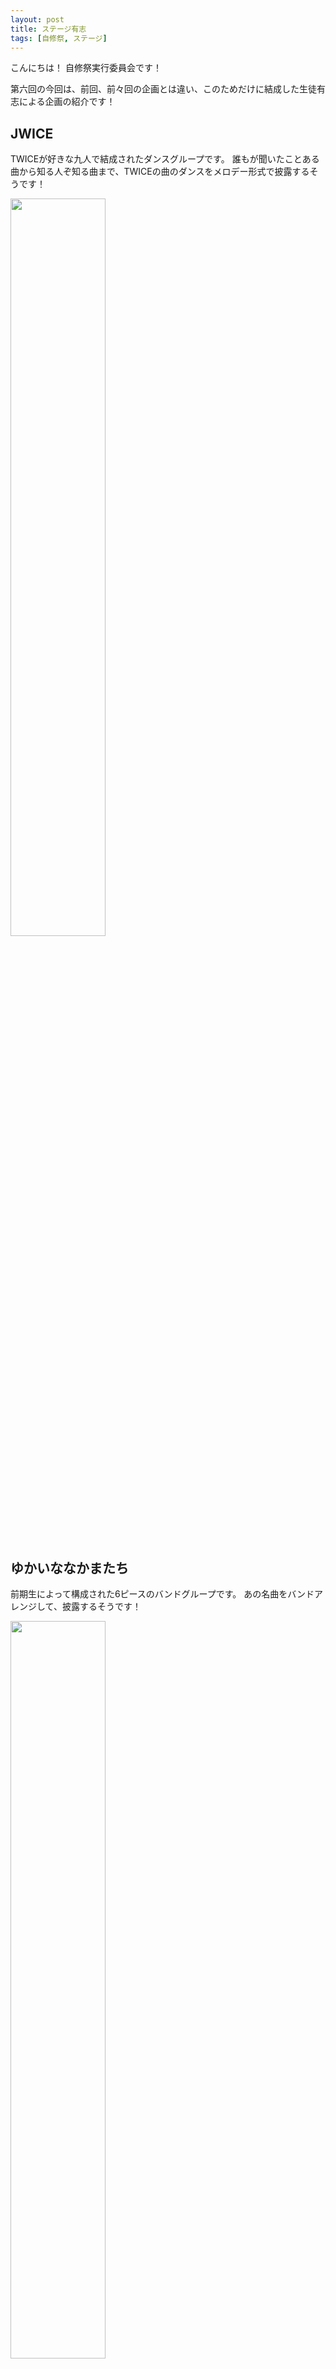 ```yaml
---
layout: post
title: ステージ有志
tags: [自修祭, ステージ]
---
```


こんにちは！
自修祭実行委員会です！

第六回の今回は、前回、前々回の企画とは違い、このためだけに結成した生徒有志による企画の紹介です！

## JWICE
TWICEが好きな九人で結成されたダンスグループです。
誰もが聞いたことある曲から知る人ぞ知る曲まで、TWICEの曲のダンスをメロデー形式で披露するそうです！

<img src="https://jsfes.github.io/img/1008/8-1.jpeg" alt="" width="55%" style="display: inline;">

## ゆかいななかまたち
前期生によって構成された6ピースのバンドグループです。
あの名曲をバンドアレンジして、披露するそうです！

<img src="https://jsfes.github.io/img/1008/8-2.jpg" alt="" width="55%" style="display: inline;">

## 四宮財閥
有志企画で唯一のソロでの出演です。
ポップでコミカルな曲に合わせてダンスを披露するそうです！

<img src="https://jsfes.github.io/img/1008/8-3.jpeg" alt="" width="55%" style="display: inline;">

## Red Youth
5年生で構成された5ピースのバンドグループです。
定番曲や隠れた名曲など、様々な曲を披露するそうです！

<img src="https://jsfes.github.io/img/1008/8-4.jpeg" alt="" width="55%" style="display: inline;">


以上で、ステージ企画の紹介がすべて終わりました！
いかがでしたか?
当日のステージ発表はライブ配信が行われるそうです！
楽しみにしていてください。

では ﾉｼ
